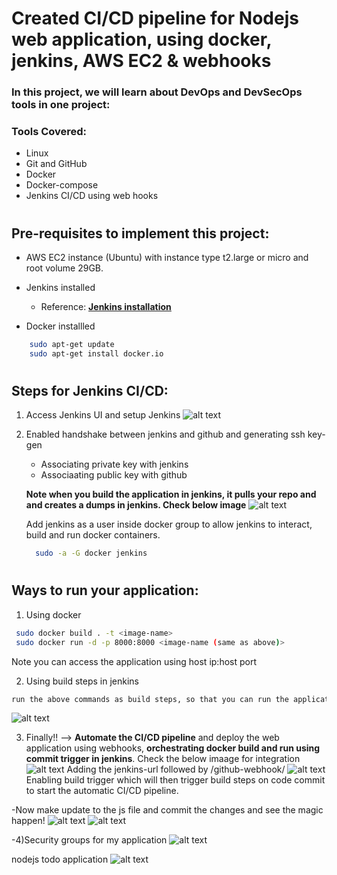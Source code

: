 # Created CI/CD pipeline for Nodejs web application, using docker, jenkins, AWS EC2 & webhooks

### In this project, we will learn about  DevOps and DevSecOps tools in one project:

### Tools Covered:
-  Linux
-  Git and GitHub
-  Docker
-  Docker-compose
-  Jenkins CI/CD using web hooks
#

## Pre-requisites to implement this project:

-  AWS EC2 instance (Ubuntu) with instance type t2.large or micro and root volume 29GB.

-  Jenkins installed <br>
    - Reference: <b><a href="https://www.jenkins.io/doc/book/installing/linux/#long-term-support-release"><u> Jenkins installation </a></u></b>

-  Docker installled
```bash
    sudo apt-get update
    sudo apt-get install docker.io
```

#
## Steps for Jenkins CI/CD:
1)  Access Jenkins UI and setup Jenkins
![alt text](https://github.com/Kirthik1104/todo-node-app/blob/main/images/new_image_1.png)

2) Enabled handshake between jenkins and github and generating ssh key-gen
   - Associating private key with jenkins
   - Associaating public key with github

   **Note when you build the application in jenkins, it pulls your repo and and creates a dumps in jenkins. Check below image**
   ![alt text](https://github.com/Kirthik1104/todo-node-app/blob/main/images/new_image_7.png)

   Add jenkins as a user inside docker group to allow jenkins to interact, build and run docker containers.
   ```bash
     sudo -a -G docker jenkins
   ```
   
#
## Ways to run your application:

1) Using docker
```bash
 sudo docker build . -t <image-name>
 sudo docker run -d -p 8000:8000 <image-name (same as above)>
```
Note you can access the application using host ip:host port

2) Using build steps in jenkins
```bash
run the above commands as build steps, so that you can run the application directly from jenkins build and not having to run the docker build and run manually. Check the below image
```
![alt text](https://github.com/Kirthik1104/todo-node-app/blob/main/images/new_image_4.png)

3) Finally!! --> **Automate the CI/CD pipeline** and deploy the web application using webhooks, **orchestrating docker build and run using commit trigger in jenkins**. Check the below imaage for integration
![alt text](https://github.com/Kirthik1104/todo-node-app/blob/main/images/new_image_5.png)
Adding the jenkins-url followed by /github-webhook/
![alt text](https://github.com/Kirthik1104/todo-node-app/blob/main/images/new_image_3.png)
Enabling build trigger which will then trigger build steps on code commit to start the automatic CI/CD pipeline.

-Now make update to the js file and commit the changes and see the magic happen!
![alt text](https://github.com/Kirthik1104/todo-node-app/blob/main/images/new_image_8.png)
![alt text](https://github.com/Kirthik1104/todo-node-app/blob/main/images/new_image_9.png)

-4)Security groups for my application
![alt text](https://github.com/Kirthik1104/todo-node-app/blob/main/images/new_image_11.png)

nodejs todo application
![alt text](https://github.com/Kirthik1104/todo-node-app/blob/main/images/new_image_10.png)
